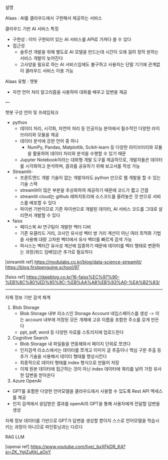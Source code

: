 설명

AIaas : AI를 클라우드에서 구현해서 제공하는 서비스

클라우드 기반 AI 서비스 특징
- 구현성 : 이미 구현되어 있는 AI 서비스를 API로 가져다 쓸 수 있다
- 접근성 
    - 솔루션 개발을 위해 별도로 AI 모델을 만드는데 시간이 오래 걸려 정작 원하는 서비스 개발이 늦어진다
    - 고사양을 필요로 하는 AI 서비스임에도 불구하고 사용자는 단말 기기에 관계없이 클라우드 서비스 이용 가능

AIaas 유형 : 챗봇
- 자연 언어 처리 알고리즘을 사용하여 대화를 배우고 답변을 제공

—

챗봇 구성
언어 및 프레임워크
- python 
    - 데이터 처리, 시각화, 자연어 처리 등 인공지능 분야에서 필수적인 다양한 라이브러리와 모듈을 제공
    - 데이터 분석에 강한 언어 중 하나
        -  NumPy, Pandas, Matplotlib, Scikit-learn 등 다양한 라이브러리와 모듈을 활용하여 데이터 처리와 분석을 수행할 수 있기 때문
    - Jupyter Notebook이라는 대화형 개발 도구를 제공하므로, 개발자들은 데이터를 시각화하고 분석하며, 결과를 공유하기 위해 보고서를 작성 가능
- Streamlit- 
    - 프론트엔드 개발 기술이 없는 개발자라도 python 만으로 웹 개발을 할 수 있는 기술 스택
    - streamlit이 많은 부분을 추상화하여 제공하기 때문에 코드가 짧고 간결
    - streamlit cloud는 github 레파지토리에 소스코드를 올려놓은 것 만으로 서비스를 배포할 수 있다
    - 파이썬 기반이므로 기존 파이썬으로 개발된 데이터, AI 서비스 코드를 그대로 살리면서 개발할 수 있다 
- faiss
    - 페이스북 AI 연구팀이 개발한 백터 디비
    - 기존 유클리드 거리, 코사인 유사성 벡터 쌍 거리 계산이 아닌 여러 최적화 기법을 사용해 대량 고차원 벡터에서 유사 벡터를 빠르게 검색 가능
    - 파시스는 벡터간 유사성 계산에 집중하기 때문에 데이터를 벡터 형태로 변환하는 과정(워드 임베딩)은 추가로 필요하다




[streamlit ref]
https://modulabs.co.kr/blog/data-science-streamlit/
https://blog.firstpenguine.school/97

[faiss ref]
https://dajeblog.co.kr/16-faiss%EC%97%90-%EB%8C%80%ED%95%9C-%EB%AA%A8%EB%93%A0-%EA%B2%83/

<hr>

자체 정보 기반 검색 체계 
1. Blob Storage 
    - Blob Storage 내부 리소스인 Storage Account 네임스페이스를 생성 -> 이는 account 내부에 저장된 모든 개체에 고유 이름을 포함한 주소를 갖게 만든다
    - ppt, pdf, word 등 다양한 자료를 스토리지에 업로드한다
2. Cognitive Search
    - Blob Storage 내 파일들을 연동해와서 페이지 단위로 쪼갠다
    - 인지검색 리소스에서는 데이터를 쪼개고 이미지 글 추출이나 핵심 구문 추출 등 추가 기술을 사용해서 데이터 형태를 향상시킨다
    - 최종적으로 데이터 형태를 index 형식으로 만들어 저장
    - 이제 원본 데이터에 접근하는 것이 아닌 index 데이터에 쿼리를 날려 가장 유사한 답변을 받아온다
3. Azure OpenAI
- GPT를 포함한 다양한 언어모델을 클라우드에서 사용할 수 있도록 Rest API 액세스를 제공
- 인지 검색에서 응답받은 결과를 openAi의 GPT을 통해 사용자에게 전달할 답변을 생성

자체 정보 데이터를 기반으로 GPT가 답변을 생성할 뿐이지 스스로 언어모델을 학습시키는 과정이 아니므로 파인튜닝과는 다르다

RAG
LLM

 
[openai ref]
https://www.youtube.com/live/_bxXFkDR_KA?si=ZK_YgtZuKkI_aOxY

